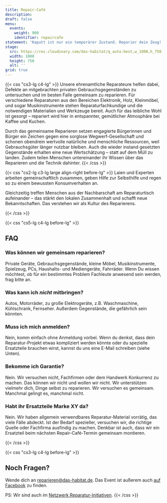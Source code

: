 ```yaml
---
title: Repair-Café
description:
draft: false
menu:
  events:
    weight: 900
    identifier: repaircafe
statement: 'Kaputt ist nur ein temporärer Zustand. Reparier dein Zeug! Jeden [ersten Samstag im Monat](/termine) von 12:00 bis 17:00 Uhr im Repair-Café im Habitat.'
stage:
  src: https://res.cloudinary.com/das-habitat/q_auto:best,w_1000,h_750,c_fill,f_auto,dpr_auto/v1567620828/events/RepairCafe_quad-01-5a1eb5b0-b701-4aab-ba10-8aca50f84191_bdx23k.jpg
  width: 1000
  height: 750
  alt: ''
grid: true
---
```


{{< css "cs3-lg c4-lg" >}}
Unsere ehrenamtliche Reparateure helfen dabei, Defekte an mitgebrachten privaten Gebrauchsgegenständen zu untersuchen und im besten Falle gemeinsam zu reparieren. Für verschiedene Reparaturen aus den Bereichen Elektronik, Holz, Kleinmöbel, und sogar Musikinstrumente stehen Reparaturfachkundige und die notwendigen Materialien und Werkzeuge bereit. Auch für das leibliche Wohl ist gesorgt – repariert wird hier in entspannter, gemütlicher Atmosphäre bei Kaffee und Kuchen.

Durch das gemeinsame Reparieren setzen engagierte Bürgerinnen und Bürger ein Zeichen gegen eine sorglose Wegwerf-Gesellschaft und schonen obendrein wertvolle natürliche und menschliche Ressourcen, weil Gebrauchsgüter länger nutzbar bleiben. Auch die wieder instand gesetzten Gegenstände erhalten eine neue Wertschätzung – statt auf dem Müll zu landen. Zudem teilen Menschen untereinander ihr Wissen über das Reparieren und die Technik dahinter.
{{< /css >}}

{{< css "cs2-lg c3-lg large align-right before-lg" >}}
Laien und Experten arbeiten gemeinschaftlich zusammen, geben Hilfe zur Selbsthilfe und regen so zu einem bewussten Konsumverhalten an.

Gleichzeitig treffen Menschen aus der Nachbarschaft am Reparaturtisch aufeinander – das stärkt den lokalen Zusammenhalt und schafft neue Bekanntschaften. Das verstehen wir als Kultur des Reparierens.

{{< /css >}}

{{< css "cs5-lg c4-lg before-lg" >}}

## FAQ

### Was können wir gemeinsam reparieren?

Private Geräte, Gebrauchsgegenstände, kleine Möbel, Musikinstrumente, Spielzeug, PCs, Haushalts- und Mediengeräte, Fahrräder. Wenn Du wissen möchtest, ob für ein bestimmtes Problem Fachleute anwesend sein werden, frag bitte an.

### Was kann ich _nicht_ mitbringen?

Autos, Motorräder, zu große Elektrogeräte, z.B. Waschmaschine, Kühlschrank, Fernseher. Außerdem Gegenstände, die gefährlich sein könnten.

### Muss ich mich anmelden?

Nein, komm einfach ohne Anmeldung vorbei. Wenn du denkst, dass dein Reparatur-Projekt etwas kompliziert werden könnte oder du spezielle Ersatzteile brauchen wirst, kannst du uns eine E-Mail schreiben (siehe Unten).

### Bekomme ich Garantie?

Nein. Wir versuchen nicht, Fachfirmen oder dem Handwerk Konkurrenz zu machen. Das können wir nicht und wollen wir nicht. Wir unterstützen vielmehr dich, Dinge selbst zu reparieren. Wir versuchen es gemeinsam. Manchmal gelingt es, manchmal nicht.

### Habt ihr Ersatzteile Marke XY da?

Nein. Wir haben allgemein verwendbares Reparatur-Material vorrätig, das viele Fälle abdeckt. Ist der Bedarf spezieller, versuchen wir, die richtige Quelle oder Fachfirma ausfindig zu machen. Denkbar ist auch, dass wir ein Ersatzteil beim nächsten Repair-Café-Termin gemeinsam montieren.

{{< /css >}}

{{< css "cs3-lg c4-lg before-lg" >}}

## Noch Fragen?

Wende dich an <reparieren@das-habitat.de>. Das Event ist außerem auch <a href="https://www.facebook.com/events/394989911216337/" target="_blank" rel="noopener">auf Facebook</a> zu finden.

PS: Wir sind auch im [Netzwerk Reparatur-Initiativen](https://www.reparatur-initiativen.de/repair-cafe-im-habitat).
{{< /css >}}
